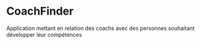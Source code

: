 # CoachFinder
Application mettant en relation des coachs avec des personnes souhaitant développer leur compétences
